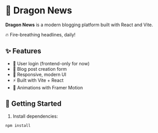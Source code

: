 # 🐉 Dragon News

**Dragon News** is a modern blogging platform built with React and Vite.

🔥 Fire-breathing headlines, daily!

## ✨ Features

- 🔐 User login (frontend-only for now)
- 📝 Blog post creation form
- 🎨 Responsive, modern UI
- ⚡ Built with Vite + React
- 🎥 Animations with Framer Motion

## 🚀 Getting Started

1. Install dependencies:

```bash
npm install
